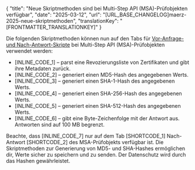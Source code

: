 {
  "title": "Neue Skriptmethoden sind bei Multi-Step API (MSA)-Prüfobjekten verfügbar",
  "date": "2025-03-12",
  "url": "[URL_BASE_CHANGELOG]maerz-2025-neue-skriptmethoden",
  "translationKey": "[FRONTMATTER_TRANSLATIONKEY]"
}

Die folgenden Skriptmethoden können nun auf den Tabs für [Vor-Anfrage- und Nach-Antwort-Skripte]([LINK_URL_1]) bei Multi-Step API (MSA)-Prüfobjekten verwendet werden:

- [INLINE_CODE_1] – parst eine Revozierungsliste von Zertifikaten und gibt ihre Metadaten zurück.
- [INLINE_CODE_2] – generiert einen MD5-Hash des angegebenen Werts.
- [INLINE_CODE_3] – generiert einen SHA-1-Hash des angegebenen Werts.
- [INLINE_CODE_4] – generiert einen SHA-256-Hash des angegebenen Werts.
- [INLINE_CODE_5] – generiert einen SHA-512-Hash des angegebenen Werts.
- [INLINE_CODE_6] – gibt eine Byte-Zeichenfolge mit der Antwort aus. Antworten sind auf 100 MB begrenzt.

Beachte, dass [INLINE_CODE_7] nur auf dem Tab [SHORTCODE_1] Nach-Antwort [SHORTCODE_2] des MSA-Prüfobjekts verfügbar ist. Die Skriptmethoden zur Generierung von MD5- und SHA-Hashes ermöglichen dir, Werte sicher zu speichern und zu senden. Der Datenschutz wird durch das Hashen gewährleistet.